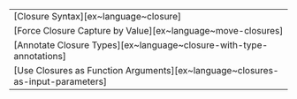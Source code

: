 ||
|--------|
| [Closure Syntax][ex~language~closure] |
| [Force Closure Capture by Value][ex~language~move-closures] |
| [Annotate Closure Types][ex~language~closure-with-type-annotations] |
| [Use Closures as Function Arguments][ex~language~closures-as-input-parameters] |
